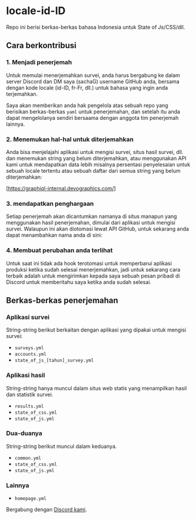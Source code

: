 # locale-id-ID

Repo ini berisi berkas-berkas bahasa Indonesia untuk State of Js/CSS/dll.

## Cara berkontribusi

### 1. Menjadi penerjemah

Untuk memulai menerjemahkan survei, anda harus bergabung ke dalam server Discord
dan DM saya (sachaG) username GitHub anda, bersama dengan kode locale (id-ID, fr-Fr,
dll.) untuk bahasa yang ingin anda terjemahkan.

Saya akan memberikan anda hak pengelola atas sebuah repo yang berisikan berkas-berkas
`yaml` untuk penerjemahan, dan setelah itu anda dapat mengelolanya sendiri
bersaama dengan anggota tim penerjemah lainnya.

### 2. Menemukan hal-hal untuk diterjemahkan

Anda bisa menjelajahi aplikasi untuk mengisi survei, situs hasil survei, dll.
dan menemukan string yang belum diterjemahkan, atau menggunakan API kami untuk mendapatkan data lebih misalnya persentasi penyelesaian untuk sebuah locale tertentu atau sebuah daftar dari semua string yang belum diterjemahkan:

[https://graphiql-internal.devographics.com/]

### 3. mendapatkan penghargaan

Setiap penerjemah akan dicantumkan namanya di situs manapun yang menggunakan
hasil penerjemahan, dimulai dari aplikasi untuk mengisi survei. Walaupun ini akan diotomasi lewat API GitHub, untuk sekarang anda dapat menambahkan nama anda di sini:

### 4. Membuat perubahan anda terlihat

Untuk saat ini tidak ada hook terotomasi untuk memperbarui aplikasi produksi
ketika sudah selesai menerjemahkan, jadi untuk sekarang cara terbaik adalah untuk
mengirimkan kepada saya sebuah pesan pribadi di Discord untuk memberitahu saya ketika anda sudah selesai.

## Berkas-berkas penerjemahan

### Aplikasi survei

String-string berikut berkaitan dengan aplikasi yang dipakai untuk mengisi survei:

- `surveys.yml`
- `accounts.yml`
- `state_of_js_[tahun]_survey.yml`

### Aplikasi hasil

String-string hanya muncul dalam situs web statis yang menampilkan hasil dan
statistik survei.

- `results.yml`
- `state_of_css.yml`
- `state_of_js.yml`

### Dua-duanya

String-string berikut muncul dalam keduanya.

- `common.yml`
- `state_of_css.yml`
- `state_of_js.yml`

### Lainnya

- `homepage.yml`

Bergabung dengan [Discord kami](https://discord.gg/zRDb35jfrt).
